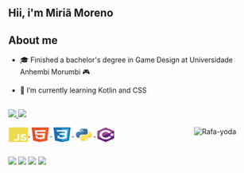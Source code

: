 ## Hii, i'm Miriã Moreno

## About me
- 🎓 Finished a bachelor's degree in Game Design at Universidade Anhembi Morumbi 🎮
- 🌱 I’m currently learning Kotlin and CSS

  ##

<div>
  <a href="https://github.com/miri12345">
  <img height="180em" src="https://github-readme-stats.vercel.app/api?username=miri12345&show_icons=true&theme=neon&include_all_commits=true&count_private=true"/>
  <img height="180em" src="https://github-readme-stats.vercel.app/api/top-langs/?username=miri12345&layout=compact&langs_count=16&theme=neon"/>
</div>

<div>
  <div style="display: inline_block"><br>
  <img align="center" alt="Rafa-Js" height="30" width="40" src="https://raw.githubusercontent.com/devicons/devicon/master/icons/javascript/javascript-plain.svg">
  <img align="center" alt="Rafa-HTML" height="30" width="40" src="https://raw.githubusercontent.com/devicons/devicon/master/icons/html5/html5-original.svg">
  <img align="center" alt="Rafa-CSS" height="30" width="40" src="https://raw.githubusercontent.com/devicons/devicon/master/icons/css3/css3-original.svg">
  <img align="center" alt="Rafa-Python" height="30" width="40" src="https://raw.githubusercontent.com/devicons/devicon/master/icons/python/python-original.svg">
  <img align="center" alt="Rafa-Csharp" height="30" width="40" src="https://raw.githubusercontent.com/devicons/devicon/master/icons/csharp/csharp-original.svg">
  <img align="right" alt="Rafa-yoda" height="130" width="130" src="https://cdn.discordapp.com/attachments/688104936965144595/1273364373808746539/gifmeu.gif?ex=66be587c&is=66bd06fc&hm=3844200296120e932039ebd8d873e08c12d6e7e05a8f39447c9385769a24af13&">
</div>

##

<div>
   <a href="https://www.linkedin.com/in/miriã-moreno-9621201a2/" target="_blank"><img src="https://img.shields.io/badge/-LinkedIn-%230077B5?style=for-the-badge&logo=linkedin&logoColor=white" target="_blank"></a> 
   <a href="[https://www.linkedin.com/in/miriã-moreno-9621201a2/" target](https://linktr.ee/miri_airim)="_blank"><img src="https://img.shields.io/badge/linktree-39E09B?style=for-the-badge&logo=linktree&logoColor=white="_blank"></a> 
    <a href="https://www.behance.net/mirimoreno" target](https://linktr.ee/miri_airim)="_blank"><img src="https://img.shields.io/badge/-Behance-blue?style=for-the-badge&logo=behance&logoColor=white="_blank"></a> 
    <a href="https://miri-airim.itch.io"_blank"><img src="https://img.shields.io/badge/Itch.io-FA5C5C?style=for-the-badge&logo=itchdotio&logoColor=white="_blank"></a> 
   
</div>
